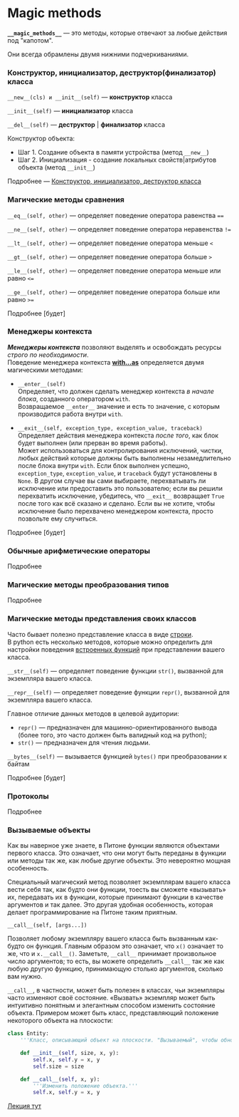 # Magic methods

__`__magic_methods__`__ — это методы, которые отвечают за любые действия под "капотом".

Они всегда обрамлены двумя нижними подчеркиваниями.

### Конструктор, инициализатор, деструктор(финализатор) класса

`__new__(cls) и __init__(self)` — **конструктор** класса

`__init__(self)` — **инициализатор** класса 

`__del__(self)` — **деструктор** | **финализатор** класса

Конструктор объекта:
- Шаг 1. Создание объекта в памяти устройства (метод `__new__`) <br>
- Шаг 2. Инициализация - создание локальных свойств|атрибутов объекта (метод `__init__`) <br>


Подробнее — [Конструктор, инициализатор, деструктор класса ](ООП-Magic-new,init,del.md)

### Магические методы сравнения

`__eq__(self, other)` — определяет поведение оператора равенства `==`

`__ne__(self, other)` — определяет поведение оператора неравенства `!=`

`__lt__(self, other)` — определяет поведение оператора меньше `<`

`__gt__(self, other)` — определяет поведение оператора больше `>`

`__le__(self, other)` — определяет поведение оператора меньше или равно `<=`

`__ge__(self, other)` — определяет поведение оператора больше или равно `>=`

Подробнее [будет]

### Менеджеры контекста

***Менеджеры контекста*** позволяют выделять и освобождать ресурсы *строго по необходимости*.<br>
Поведение менеджера контекста [**with...as**](Python-Менеджер%20контекста%20With..as.md) 
определяется двумя магическими методами:

- `__enter__(self)`<br> 
Определяет, что должен сделать менеджер контекста *в начале блока*, 
созданного оператором `with`.<br> 
Возвращаемое `__enter__` значение и есть то значение, с которым производится работа 
внутри `with`.


- `__exit__(self, exception_type, exception_value, traceback)`<br>
Определяет действия менеджера контекста *после того*, как блок будет выполнен
(или прерван во время работы).<br> 
Может использоваться для контролирования исключений, чистки, любых действий которые 
должны быть выполнены незамедлительно после блока внутри `with`. 
Если блок выполнен успешно, `exception_type`, `exception_value`, и `traceback` будут 
установлены в `None`. 
В другом случае вы сами выбираете, перехватывать ли исключение или предоставить 
это пользователю; если вы решили перехватить исключение, убедитесь, что `__exit__` 
возвращает `True` после того как всё сказано и сделано. 
Если вы не хотите, чтобы исключение было перехвачено менеджером контекста, просто позвольте ему случиться.

Подробнее [будет]

### Обычные арифметические операторы

Подробнее 

### Магические методы преобразования типов

Подробнее 

### Магические методы представления своих классов

Часто бывает полезно представление класса в виде [строки](Python-Str(строка).md). <br> 
В python есть несколько методов, которые можно определить для 
настройки поведения [встроенных функций](Python-Встроенные%20функции.md) при представлении вашего класса.

`__str__(self)` — определяет поведение функции `str()`, вызванной для экземпляра вашего класса.

`__repr__(self)` — определяет поведение функции `repr()`, вызванной для экземпляра вашего класса. 

Главное отличие данных методов в целевой аудитории:
- `repr()` — предназначен для машинно-ориентированного вывода <br> 
(более того, это часто должен быть валидный код на python); 
- `str()` — предназначен для чтения людьми.

`__bytes__(self)` — вызывается функцией `bytes()` при преобразовании к байтам

Подробнее [будет]

### Протоколы
Подробнее 

### Вызываемые объекты
Как вы наверное уже знаете, в Питоне функции являются объектами первого класса. Это означает, что они могут быть переданы в функции или методы так же, как любые другие объекты. Это невероятно мощная особенность.

Специальный магический метод позволяет экземплярам вашего класса вести себя так, как будто они функции, тоесть вы сможете «вызывать» их, передавать их в функции, которые принимают функции в качестве аргументов и так далее. Это другая удобная особенность, которая делает программирование на Питоне таким приятным.

`__call__(self, [args...])`

Позволяет любому экземпляру вашего класса быть вызванным как-будто он функция. Главным образом это означает, что `x()` означает то же, что и `x.__call__()`. Заметьте, `__call__` принимает произвольное число аргументов; то есть, вы можете определить `__call__` так же как любую другую функцию, принимающую столько аргументов, сколько вам нужно.


`__call__`, в частности, может быть полезен в классах, чьи экземпляры часто изменяют своё состояние. «Вызвать» экземпляр может быть интуитивно понятным и элегантным способом изменить состояние объекта. Примером может быть класс, представляющий положение некоторого объекта на плоскости:
```python
class Entity:
    '''Класс, описывающий объект на плоскости. "Вызываемый", чтобы обновить позицию объекта.'''

    def __init__(self, size, x, y):
        self.x, self.y = x, y
        self.size = size

    def __call__(self, x, y):
        '''Изменить положение объекта.'''
        self.x, self.y = x, y
```



[Лекция тут](https://github.com/PonomaryovVladyslav/PythonCources/blob/master/lesson16.md)
